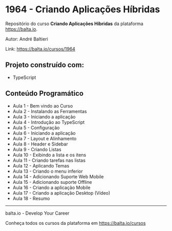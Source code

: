 # 1964 - Criando Aplicações Híbridas #
Repositório do curso **Criando Aplicações Híbridas** da plataforma https://balta.io.

Autor: André Baltieri

Link: https://balta.io/cursos/1964

## Projeto construído com: ##
* TypeScript

## Conteúdo Programático ##
* Aula 1 - Bem vindo ao Curso
* Aula 2 - Instalando as Ferramentas
* Aula 3 - Iniciando a aplicação
* Aula 4 - Introdução ao TypeScript
* Aula 5 - Configuração
* Aula 6 - Iniciando a aplicação
* Aula 7 - Layout e Alinhamento
* Aula 8 - Header e Sidebar
* Aula 9 - Criando Listas
* Aula 10 - Exibindo a lista e os itens
* Aula 11 - Criando tarefas nas listas
* Aula 12 - Aplicando Temas
* Aula 13 - Criando o menu inferior
* Aula 14 - Adicionando Suporte Web Mobile
* Aula 15 - Adicionando suporte Offline
* Aula 16 - Criando a aplicação Mobile
* Aula 17 - Criando a aplicação Desktop (Vídeo)
* Aula 18 - Resumo

---
balta.io - Develop Your Career

Conheça todos os cursos da plataforma em https://balta.io/cursos
